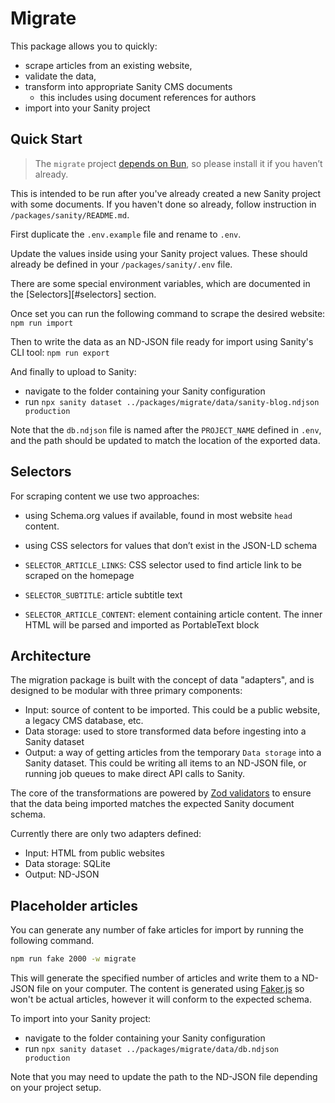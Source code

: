# Migrate

This package allows you to quickly:

- scrape articles from an existing website,
- validate the data,
- transform into appropriate Sanity CMS documents
  - this includes using document references for authors
- import into your Sanity project

## Quick Start

> The `migrate` project [depends on Bun](https://bun.sh), so please install it if you haven’t already.

This is intended to be run after you've already created a new Sanity project
with some documents. If you haven't done so already, follow instruction in `/packages/sanity/README.md`.

First duplicate the `.env.example` file and rename to `.env`.

Update the values inside using your Sanity project values.
These should already be defined in your `/packages/sanity/.env` file.

There are some special environment variables, which are documented in the [Selectors][#selectors] section.

Once set you can run the following command to scrape the desired website:
`npm run import`

Then to write the data as an ND-JSON file ready for import using Sanity's CLI tool:
`npm run export`

And finally to upload to Sanity:
- navigate to the folder containing your Sanity configuration
- run `npx sanity dataset ../packages/migrate/data/sanity-blog.ndjson production`

Note that the `db.ndjson` file is named after the `PROJECT_NAME` defined in `.env`,
and the path should be updated to match the location of the exported data.

## Selectors

For scraping content we use two approaches:

- using Schema.org values if available, found in most website `head` content.
- using CSS selectors for values that don’t exist in the JSON-LD schema

- `SELECTOR_ARTICLE_LINKS`: CSS selector used to find article link to be scraped on the homepage
- `SELECTOR_SUBTITLE`: article subtitle text
- `SELECTOR_ARTICLE_CONTENT`: element containing article content. The inner HTML
  will be parsed and imported as PortableText block

## Architecture

The migration package is built with the concept of data "adapters", and is designed
to be modular with three primary components:
- Input: source of content to be imported. This could be a public website, a
  legacy CMS database, etc.
- Data storage: used to store transformed data before ingesting into a Sanity dataset
- Output: a way of getting articles from the temporary `Data storage` into a
  Sanity dataset. This could be writing all items to an ND-JSON file, or running
  job queues to make direct API calls to Sanity.

The core of the transformations are powered by [Zod validators](https://zod.dev) to ensure
that the data being imported matches the expected Sanity document schema.

Currently there are only two adapters defined:
- Input: HTML from public websites
- Data storage: SQLite
- Output: ND-JSON

## Placeholder articles

You can generate any number of fake articles for import by running the following command.

```sh
npm run fake 2000 -w migrate
```

This will generate the specified number of articles and write them to a ND-JSON file on your computer.
The content is generated using [Faker.js](https://fakerjs.dev) so won't be actual
articles, however it will conform to the expected schema.

To import into your Sanity project:
- navigate to the folder containing your Sanity configuration
- run `npx sanity dataset ../packages/migrate/data/db.ndjson production`

Note that you may need to update the path to the ND-JSON file depending on your project setup.